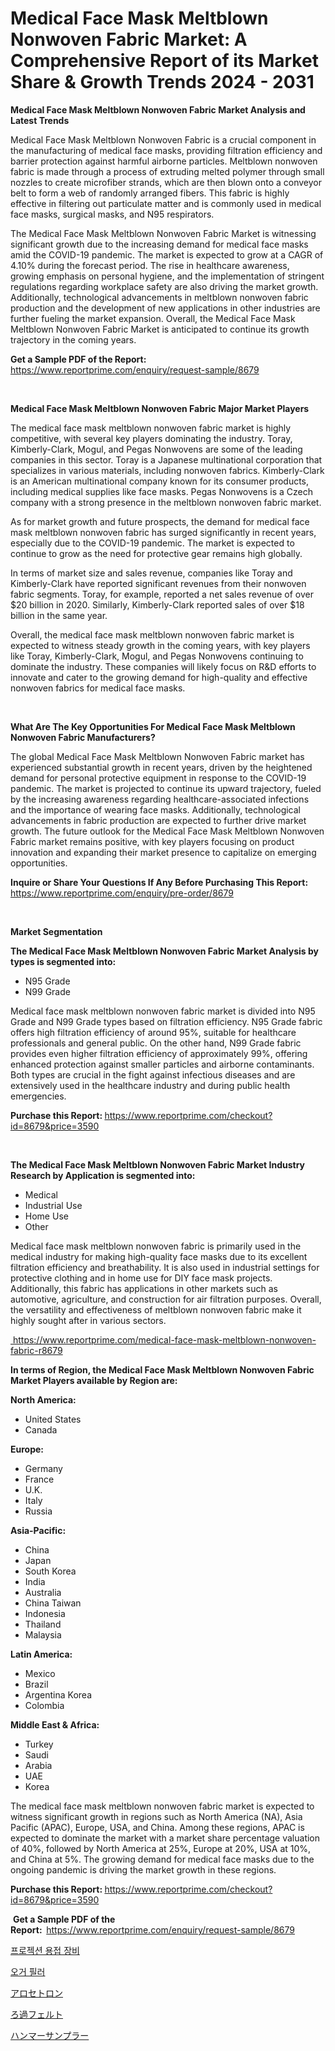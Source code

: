<p><h1>Medical Face Mask Meltblown Nonwoven Fabric Market: A Comprehensive Report of its Market Share & Growth Trends 2024 - 2031</h1></p><p><strong>Medical Face Mask Meltblown Nonwoven Fabric Market Analysis and Latest Trends</strong></p>
<p><p>Medical Face Mask Meltblown Nonwoven Fabric is a crucial component in the manufacturing of medical face masks, providing filtration efficiency and barrier protection against harmful airborne particles. Meltblown nonwoven fabric is made through a process of extruding melted polymer through small nozzles to create microfiber strands, which are then blown onto a conveyor belt to form a web of randomly arranged fibers. This fabric is highly effective in filtering out particulate matter and is commonly used in medical face masks, surgical masks, and N95 respirators.</p><p>The Medical Face Mask Meltblown Nonwoven Fabric Market is witnessing significant growth due to the increasing demand for medical face masks amid the COVID-19 pandemic. The market is expected to grow at a CAGR of 4.10% during the forecast period. The rise in healthcare awareness, growing emphasis on personal hygiene, and the implementation of stringent regulations regarding workplace safety are also driving the market growth. Additionally, technological advancements in meltblown nonwoven fabric production and the development of new applications in other industries are further fueling the market expansion. Overall, the Medical Face Mask Meltblown Nonwoven Fabric Market is anticipated to continue its growth trajectory in the coming years.</p></p>
<p><strong>Get a Sample PDF of the Report:&nbsp;</strong> <a href="https://www.reportprime.com/enquiry/request-sample/8679">https://www.reportprime.com/enquiry/request-sample/8679</a></p>
<p>&nbsp;</p>
<p><strong>Medical Face Mask Meltblown Nonwoven Fabric Major Market Players</strong></p>
<p><p>The medical face mask meltblown nonwoven fabric market is highly competitive, with several key players dominating the industry. Toray, Kimberly-Clark, Mogul, and Pegas Nonwovens are some of the leading companies in this sector. Toray is a Japanese multinational corporation that specializes in various materials, including nonwoven fabrics. Kimberly-Clark is an American multinational company known for its consumer products, including medical supplies like face masks. Pegas Nonwovens is a Czech company with a strong presence in the meltblown nonwoven fabric market.</p><p>As for market growth and future prospects, the demand for medical face mask meltblown nonwoven fabric has surged significantly in recent years, especially due to the COVID-19 pandemic. The market is expected to continue to grow as the need for protective gear remains high globally.</p><p>In terms of market size and sales revenue, companies like Toray and Kimberly-Clark have reported significant revenues from their nonwoven fabric segments. Toray, for example, reported a net sales revenue of over $20 billion in 2020. Similarly, Kimberly-Clark reported sales of over $18 billion in the same year.</p><p>Overall, the medical face mask meltblown nonwoven fabric market is expected to witness steady growth in the coming years, with key players like Toray, Kimberly-Clark, Mogul, and Pegas Nonwovens continuing to dominate the industry. These companies will likely focus on R&D efforts to innovate and cater to the growing demand for high-quality and effective nonwoven fabrics for medical face masks.</p></p>
<p>&nbsp;</p>
<p><strong>What Are The Key Opportunities For Medical Face Mask Meltblown Nonwoven Fabric Manufacturers?</strong></p>
<p><p>The global Medical Face Mask Meltblown Nonwoven Fabric market has experienced substantial growth in recent years, driven by the heightened demand for personal protective equipment in response to the COVID-19 pandemic. The market is projected to continue its upward trajectory, fueled by the increasing awareness regarding healthcare-associated infections and the importance of wearing face masks. Additionally, technological advancements in fabric production are expected to further drive market growth. The future outlook for the Medical Face Mask Meltblown Nonwoven Fabric market remains positive, with key players focusing on product innovation and expanding their market presence to capitalize on emerging opportunities.</p></p>
<p><strong>Inquire or Share Your Questions If Any Before Purchasing This Report:</strong> <a href="https://www.reportprime.com/enquiry/pre-order/8679">https://www.reportprime.com/enquiry/pre-order/8679</a></p>
<p>&nbsp;</p>
<p><strong>Market Segmentation</strong></p>
<p><strong>The Medical Face Mask Meltblown Nonwoven Fabric Market Analysis by types is segmented into:</strong></p>
<p><ul><li>N95 Grade</li><li>N99 Grade</li></ul></p>
<p><p>Medical face mask meltblown nonwoven fabric market is divided into N95 Grade and N99 Grade types based on filtration efficiency. N95 Grade fabric offers high filtration efficiency of around 95%, suitable for healthcare professionals and general public. On the other hand, N99 Grade fabric provides even higher filtration efficiency of approximately 99%, offering enhanced protection against smaller particles and airborne contaminants. Both types are crucial in the fight against infectious diseases and are extensively used in the healthcare industry and during public health emergencies.</p></p>
<p><strong>Purchase this Report:&nbsp;</strong><a href="https://www.reportprime.com/checkout?id=8679&price=3590">https://www.reportprime.com/checkout?id=8679&price=3590</a></p>
<p>&nbsp;</p>
<p><strong>The Medical Face Mask Meltblown Nonwoven Fabric Market Industry Research by Application is segmented into:</strong></p>
<p><ul><li>Medical</li><li>Industrial Use</li><li>Home Use</li><li>Other</li></ul></p>
<p><p>Medical face mask meltblown nonwoven fabric is primarily used in the medical industry for making high-quality face masks due to its excellent filtration efficiency and breathability. It is also used in industrial settings for protective clothing and in home use for DIY face mask projects. Additionally, this fabric has applications in other markets such as automotive, agriculture, and construction for air filtration purposes. Overall, the versatility and effectiveness of meltblown nonwoven fabric make it highly sought after in various sectors.</p></p>
<p><a href="https://www.reportprime.com/medical-face-mask-meltblown-nonwoven-fabric-r8679">&nbsp;https://www.reportprime.com/medical-face-mask-meltblown-nonwoven-fabric-r8679</a></p>
<p><strong>In terms of Region, the Medical Face Mask Meltblown Nonwoven Fabric Market Players available by Region are:</strong></p>
<p>
    <p> <strong> North America: </strong>
        <ul>
            <li>United States</li>
            <li>Canada</li>
        </ul>
        </p> 
    <p> <strong> Europe: </strong>
        <ul>
            <li>Germany</li>
            <li>France</li>
            <li>U.K.</li>
            <li>Italy</li>
            <li>Russia</li>
        </ul>
        </p> 
    <p> <strong> Asia-Pacific: </strong>
        <ul>
            <li>China</li>
            <li>Japan</li>
            <li>South Korea</li>
            <li>India</li>
            <li>Australia</li>
            <li>China Taiwan</li>
            <li>Indonesia</li>
            <li>Thailand</li>
            <li>Malaysia</li>
        </ul>
        </p> 
    <p> <strong> Latin America: </strong>
        <ul>
            <li>Mexico</li>
            <li>Brazil</li>
            <li>Argentina Korea</li>
            <li>Colombia</li>
        </ul>
        </p> 
    <p> <strong> Middle East & Africa: </strong>
        <ul>
            <li>Turkey</li>
            <li>Saudi</li>
            <li>Arabia</li>
            <li>UAE</li>
            <li>Korea</li>
        </ul>
    </p>
    </p>
<p><p>The medical face mask meltblown nonwoven fabric market is expected to witness significant growth in regions such as North America (NA), Asia Pacific (APAC), Europe, USA, and China. Among these regions, APAC is expected to dominate the market with a market share percentage valuation of 40%, followed by North America at 25%, Europe at 20%, USA at 10%, and China at 5%. The growing demand for medical face masks due to the ongoing pandemic is driving the market growth in these regions.</p></p>
<p><strong>Purchase this Report: </strong><a href="https://www.reportprime.com/checkout?id=8679&price=3590">https://www.reportprime.com/checkout?id=8679&price=3590</a></p>
<p>&nbsp;<strong>Get a Sample PDF of the Report:&nbsp;&nbsp;</strong><a href="https://www.reportprime.com/enquiry/request-sample/8679">https://www.reportprime.com/enquiry/request-sample/8679</a></p>
<p><strong></strong></p>
<p><p><a href="https://medium.com/@marymorgan1939/%ED%94%84%EB%A1%9C%EC%A0%9D%EC%85%98-%EC%9A%A9%EC%A0%91-%EC%9E%A5%EB%B9%84-%EC%8B%9C%EC%9E%A5-%EB%B3%B4%EA%B3%A0%EC%84%9C%EB%8A%94-%EC%9D%B4-%EC%8B%9C%EC%9E%A5%EC%9D%98-%EC%B5%9C%EC%8B%A0-%ED%8A%B8%EB%A0%8C%EB%93%9C%EC%99%80-%EC%84%B1%EC%9E%A5-%EA%B8%B0%ED%9A%8C%EB%A5%BC-%EB%B0%9D%ED%98%80%EC%A4%8D%EB%8B%88%EB%8B%A4-e5d5fa9a9a96">프로젝션 용접 장비</a></p><p><a href="https://medium.com/@bennyuigleyjks/2024%EB%85%84%EB%B6%80%ED%84%B0-2031%EB%85%84%EA%B9%8C%EC%A7%80%EC%9D%98-%EA%B8%B0%EA%B0%84%EC%97%90-%EB%8C%80%ED%95%9C-%EC%98%A4%EA%B1%B0-%ED%95%84%EB%9F%AC-%EC%8B%9C%EC%9E%A5-%EB%B6%84%EC%84%9D-%EB%B0%8F-%EA%B7%9C%EB%AA%A8-%EC%98%88%EC%B8%A1-4fccd3a88b15">오거 필러</a></p><p><a href="https://github.com/SantosDicki04/Market-Research-Report-List-1/blob/main/102444523084.md">アロセトロン</a></p><p><a href="https://medium.com/@carolynsparkly/%E3%83%95%E3%82%A3%E3%83%AB%E3%82%BF%E3%83%AA%E3%83%B3%E3%82%B0%E3%83%95%E3%82%A7%E3%83%AB%E3%83%88%E5%B8%82%E5%A0%B4%E3%81%AE%E5%88%86%E6%9E%90-%E3%82%B0%E3%83%AD%E3%83%BC%E3%83%90%E3%83%AB%E7%94%A3%E6%A5%AD%E3%81%AE%E8%A6%8B%E9%80%9A%E3%81%97%E3%81%A8%E4%BA%88%E6%B8%AC-2024%E5%B9%B4%E3%81%8B%E3%82%892031%E5%B9%B4-fb765ec2a5b2">ろ過フェルト</a></p><p><a href="https://medium.com/@lauriank/%E3%83%8F%E3%83%B3%E3%83%9E%E3%83%BC%E3%82%B5%E3%83%B3%E3%83%97%E3%83%A9%E3%83%BC%E3%83%9E%E3%83%BC%E3%82%B1%E3%83%83%E3%83%88-2031%E5%B9%B4%E3%81%BE%E3%81%A7%E3%81%AE%E3%83%88%E3%83%AC%E3%83%B3%E3%83%89-%E4%BA%88%E6%B8%AC-%E7%AB%B6%E5%90%88%E5%88%86%E6%9E%90-dd4982faafe3">ハンマーサンプラー</a></p></p>